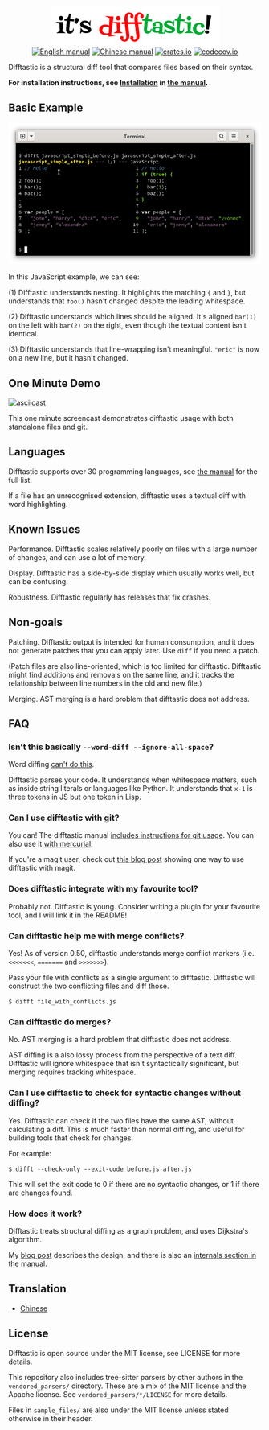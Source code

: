 <p align="center">
  <a href="#readme"><img src="img/logo.png" alt="it's difftastic!"/></a>
  <br>
  <a href="https://difftastic.wilfred.me.uk/introduction.html"><img src="https://img.shields.io/badge/manual-en-brightgreen?style=flat-square" alt="English manual"></a>
  <a href="https://difftastic.wilfred.me.uk/zh-CN/"><img src="https://img.shields.io/badge/manual-zh--CN-brightgreen?style=flat-square" alt="Chinese manual"></a>
  <a href="https://crates.io/crates/difftastic"><img src="https://img.shields.io/crates/v/difftastic.svg?style=flat-square" alt="crates.io"></a>
  <a href="https://codecov.io/gh/Wilfred/difftastic"><img src="https://img.shields.io/codecov/c/github/Wilfred/difftastic?style=flat-square&token=dZzAZtQT2S" alt="codecov.io"></a>
</p>

Difftastic is a structural diff tool that compares files based on
their syntax.

**For installation instructions, see
[Installation](https://difftastic.wilfred.me.uk/installation.html) in
[the manual](http://difftastic.wilfred.me.uk/).**

## Basic Example

![Screenshot of difftastic and JS](img/js.png)

In this JavaScript example, we can see:

(1) Difftastic understands nesting. It highlights the matching `{` and
`}`, but understands that `foo()` hasn't changed despite the leading
whitespace.

(2) Difftastic understands which lines should be aligned. It's aligned
`bar(1)` on the left with `bar(2)` on the right, even though the
textual content isn't identical.

(3) Difftastic understands that line-wrapping isn't
meaningful. `"eric"` is now on a new line, but it hasn't changed.

## One Minute Demo

[![asciicast](https://asciinema.org/a/480875.svg)](https://asciinema.org/a/480875)

This one minute screencast demonstrates difftastic usage with both
standalone files and git.

## Languages

Difftastic supports over 30 programming languages, see [the
manual](https://difftastic.wilfred.me.uk/languages_supported.html) for the full list.

If a file has an unrecognised extension, difftastic uses a
textual diff with word highlighting.

## Known Issues

Performance. Difftastic scales relatively poorly on files with a large
number of changes, and can use a lot of memory.

Display. Difftastic has a side-by-side display which usually works well, but can
be confusing.

Robustness. Difftastic regularly has releases that fix crashes.

## Non-goals

Patching. Difftastic output is intended for human consumption, and it
does not generate patches that you can apply later. Use `diff` if you
need a patch.

(Patch files are also line-oriented, which is too limited for
difftastic. Difftastic might find additions and removals on the same
line, and it tracks the relationship between line numbers in the old
and new file.)

Merging. AST merging is a hard problem that difftastic does not
address.

## FAQ

### Isn't this basically `--word-diff --ignore-all-space`?

Word diffing [can't do
this](https://twitter.com/_wilfredh/status/1510139929971421191/photo/1).

Difftastic parses your code. It understands when whitespace matters,
such as inside string literals or languages like Python. It understands
that `x-1` is three tokens in JS but one token in Lisp.

### Can I use difftastic with git?

You can! The difftastic manual [includes instructions for git
usage](https://difftastic.wilfred.me.uk/git.html). You can also use it
[with mercurial](https://difftastic.wilfred.me.uk/mercurial.html).

If you're a magit user, check out [this blog
post](https://tsdh.org/posts/2022-08-01-difftastic-diffing-with-magit.html)
showing one way to use difftastic with magit.

### Does difftastic integrate with my favourite tool?

Probably not. Difftastic is young. Consider writing a plugin for your
favourite tool, and I will link it in the README!

### Can difftastic help me with merge conflicts?

Yes! As of version 0.50, difftastic understands merge conflict markers
(i.e. `<<<<<<<`, `=======` and `>>>>>>>`).

Pass your file with conflicts as a single argument to
difftastic. Difftastic will construct the two conflicting files and
diff those.

```
$ difft file_with_conflicts.js
```

### Can difftastic do merges?

No. AST merging is a hard problem that difftastic does not address.

AST diffing is a also lossy process from the perspective of a text
diff. Difftastic will ignore whitespace that isn't syntactically
significant, but merging requires tracking whitespace.

### Can I use difftastic to check for syntactic changes without diffing?

Yes. Difftastic can check if the two files have the same AST, without
calculating a diff. This is much faster than normal diffing, and
useful for building tools that check for changes.

For example:

```
$ difft --check-only --exit-code before.js after.js
```

This will set the exit code to 0 if there are no syntactic changes, or
1 if there are changes found.

### How does it work?

Difftastic treats structural diffing as a graph problem, and uses
Dijkstra's algorithm.

My [blog
post](https://www.wilfred.me.uk/blog/2022/09/06/difftastic-the-fantastic-diff/)
describes the design, and there is also an [internals section in the
manual](https://difftastic.wilfred.me.uk/diffing.html).

## Translation

+ [Chinese](./translation/zh-CN/README-zh-CN.md)

## License

Difftastic is open source under the MIT license, see LICENSE for more
details.

This repository also includes tree-sitter parsers by other authors in
the `vendored_parsers/` directory. These are a mix of the MIT license and the
Apache license. See `vendored_parsers/*/LICENSE` for more details.

Files in `sample_files/` are also under the MIT license unless stated
otherwise in their header.
